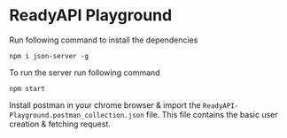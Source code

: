 # ReadyAPI Playground

Run following command to install the dependencies

`npm i json-server -g`

To run the server run following command

`npm start`

Install postman in your chrome browser & import the `ReadyAPI-Playground.postman_collection.json` file. This file contains the basic user creation & fetching request.